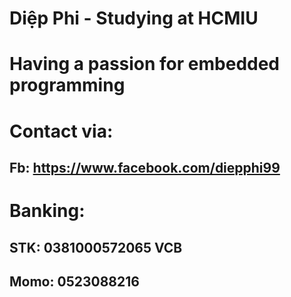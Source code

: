 # Diệp Phi - Studying at HCMIU
# Having a passion for embedded programming
# Contact via:
## Fb: https://www.facebook.com/diepphi99
# Banking:
## STK: 0381000572065 VCB
## Momo: 0523088216

